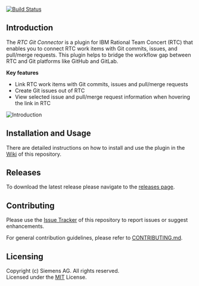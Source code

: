 [![Build Status](https://travis-ci.org/jazz-community/rtc-git-connector.svg?branch=master)](https://travis-ci.org/jazz-community/rtc-git-connector)

## Introduction
The _RTC Git Connector_ is a plugin for IBM Rational Team Concert (RTC) that enables you to connect RTC work items with Git commits, issues, and pull/merge requests. This plugin helps to bridge the workflow gap between RTC and Git platforms like GitHub and GitLab.

**Key features**
- Link RTC work items with Git commits, issues and pull/merge requests
- Create Git issues out of RTC
- View selected issue and pull/merge request information when hovering the link in RTC

![Introduction](https://github.com/jazz-community/rtc-git-connector/blob/master/documentation/wiki/introduction.png)

## Installation and Usage
There are detailed instructions on how to install and use the plugin in the [Wiki](https://github.com/jazz-community/rtc-git-connector/wiki) of this repository.

## Releases
To download the latest release please navigate to the [releases page](https://github.com/jazz-community/rtc-git-connector/releases).

## Contributing
Please use the [Issue Tracker](https://github.com/jazz-community/rtc-git-connector/issues) of this repository to report issues or suggest enhancements.

For general contribution guidelines, please refer to [CONTRIBUTING.md](https://github.com/jazz-community/welcome/blob/master/CONTRIBUTING.md).

## Licensing
Copyright (c) Siemens AG. All rights reserved.<br>
Licensed under the [MIT](https://github.com/jazz-community/rtc-git-connector/blob/master/LICENSE) License.
